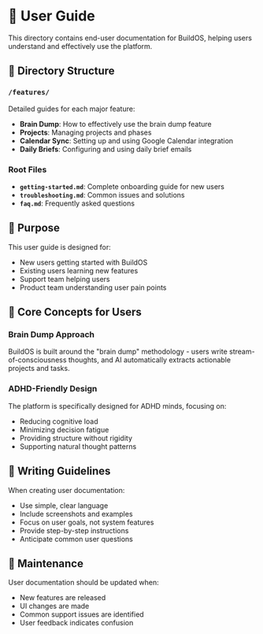# 👤 User Guide

This directory contains end-user documentation for BuildOS, helping users understand and effectively use the platform.

## 📖 Directory Structure

### `/features/`
Detailed guides for each major feature:
- **Brain Dump**: How to effectively use the brain dump feature
- **Projects**: Managing projects and phases
- **Calendar Sync**: Setting up and using Google Calendar integration
- **Daily Briefs**: Configuring and using daily brief emails

### Root Files
- **`getting-started.md`**: Complete onboarding guide for new users
- **`troubleshooting.md`**: Common issues and solutions
- **`faq.md`**: Frequently asked questions

## 🎯 Purpose

This user guide is designed for:
- New users getting started with BuildOS
- Existing users learning new features
- Support team helping users
- Product team understanding user pain points

## 🧠 Core Concepts for Users

### Brain Dump Approach
BuildOS is built around the "brain dump" methodology - users write stream-of-consciousness thoughts, and AI automatically extracts actionable projects and tasks.

### ADHD-Friendly Design
The platform is specifically designed for ADHD minds, focusing on:
- Reducing cognitive load
- Minimizing decision fatigue
- Providing structure without rigidity
- Supporting natural thought patterns

## 📝 Writing Guidelines

When creating user documentation:
- Use simple, clear language
- Include screenshots and examples
- Focus on user goals, not system features
- Provide step-by-step instructions
- Anticipate common user questions

## 🔄 Maintenance

User documentation should be updated when:
- New features are released
- UI changes are made
- Common support issues are identified
- User feedback indicates confusion
